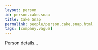 ```yaml
---
layout: person
id: person.cake.snap
title: Cake Snap
permalink: people/person.cake.snap.html
tags: [company.vague]
---
```


Person details...